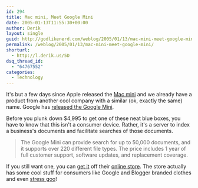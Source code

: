 ```yaml
---
id: 294
title: Mac mini, Meet Google Mini
date: 2005-01-13T11:55:30+00:00
author: Derik
layout: single
guid: http://godlikenerd.com/weblog/2005/01/13/mac-mini-meet-google-mini/
permalink: /weblog/2005/01/13/mac-mini-meet-google-mini/
shorturl:
  - http://l.derik.us/5D
dsq_thread_id:
  - "64767552"
categories:
  - Technology
---
```

It's but a few days since Apple released the [Mac mini](http://www.apple.com/macmini/) and we already have a product from another cool company with a similar (ok, exactly the same) name. Google has [released the Google Mini](http://www.google.com/googleblog/2005/01/honey-we-shrunk-google.html).

Before you plunk down $4,995 to get one of these neat blue boxes, you have to know that this isn't a consumer device. Rather, it's a server to index a business's documents and facilitate searches of those documents.

> The Google Mini can provide search for up to 50,000 documents, and it supports over 220 different file types. The price includes 1 year of full customer support, software updates, and replacement coverage.

If you still want one, you can [get it](http://www.googlestore.com/appliance/GO0123.asp) off their [online store](http://www.googlestore.com). The store actually has some cool stuff for consumers like Google and Blogger branded clothes and even [stress goo](http://www.googlestore.com/product.asp?catid=2&code=GO0096)!